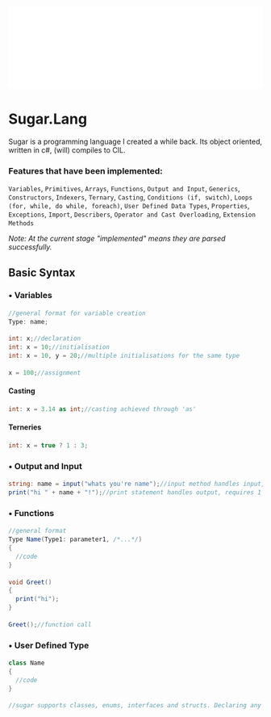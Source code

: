 <p align="center">
  <img src="sugar.png" width="700"/>
</p>

# Sugar.Lang

Sugar is a programming language I created a while back. Its object oriented, written in c#, (will) compiles to CIL.
  
### Features that have been implemented: 
`Variables`, `Primitives`, `Arrays`, `Functions`, `Output and Input`, `Generics`, `Constructors`, `Indexers`, `Ternary`, `Casting`, `Conditions (if, switch)`, `Loops (for, while, do while, foreach)`, `User Defined Data Types`, `Properties`, `Exceptions`, `Import`, `Describers`,
`Operator and Cast Overloading`, `Extension Methods`

*Note: At the current stage "implemented" means they are parsed successfully.*

## Basic Syntax

### • Variables
```cs
//general format for variable creation
Type: name;

int: x;//declaration
int: x = 10;//initialisation
int: x = 10, y = 20;//multiple initialisations for the same type

x = 100;//assignment
```

#### Casting
```cs
int: x = 3.14 as int;//casting achieved through 'as'
```

#### Terneries
```cs
int: x = true ? 1 : 3;
```

### • Output and Input
```cs
string: name = input("whats you're name");//input method handles input, string parameter optional
print("hi " + name + "!");//print statement handles output, requires 1 parameter
```

### • Functions
```cs
//general format
Type Name(Type1: parameter1, /*...*/)
{
  //code
}

void Greet()
{
  print("hi");
}

Greet();//function call
```

### • User Defined Type
```cs
class Name
{
  //code
}

//sugar supports classes, enums, interfaces and structs. Declaring any of the previous 3 requires swapping out class for their respective keywords.
```
